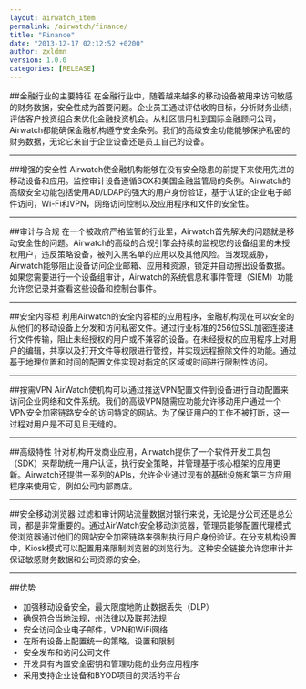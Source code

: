 ```yaml
---
layout: airwatch_item
permalink: /airwatch/finance/
title: "Finance"
date: "2013-12-17 02:12:52 +0200"
author: zxldmn
version: 1.0.0
categories: [RELEASE]
---
```


##金融行业的主要特征
在金融行业中，随着越来越多的移动设备被用来访问敏感的财务数据，安全性成为首要问题。企业员工通过评估收购目标，分析财务业绩，评估客户投资组合来优化金融投资机会。从社区信用社到国际金融顾问公司，Airwatch都能确保金融机构遵守安全条例。我们的高级安全功能能够保护私密的财务数据，无论它来自于企业设备还是员工自己的设备。

-------------------------------------------
##增强的安全性
Airwatch使金融机构能够在没有安全隐患的前提下来使用先进的移动设备和应用。监控审计设备遵循SOX和美国金融监管局的条例。Airwatch的高级安全功能包括使用AD/LDAP的强大的用户身份验证，基于认证的企业电子邮件访问，Wi-Fi和VPN，网络访问控制以及应用程序和文件的安全性。

-------------------------------------------
##审计与合规
在一个被政府严格监管的行业里，Airwatch首先解决的问题就是移动安全性的问题。Airwatch的高级的合规引擎会持续的监视您的设备组里的未授权用户，违反策略设备，被列入黑名单的应用以及其他风险。当发现威胁，Airwatch能够阻止设备访问企业邮箱、应用和资源，锁定并自动擦出设备数据。如果您需要进行一个设备组审计，Airwatch的系统信息和事件管理（SIEM）功能允许您记录并查看这些设备和控制台事件。

-------------------------------------------
##安全内容柜
利用Airwatch的安全内容柜的应用程序，金融机构现在可以安全的从他们的移动设备上分发和访问私密文件。通过行业标准的256位SSL加密连接进行文件传输，阻止未经授权的用户或不兼容的设备。在未经授权的应用程序上对用户的编辑，共享以及打开文件等权限进行管控，并实现远程擦除文件的功能。通过基于地理位置和时间的配置文件实现对指定的区域或时间进行限制性访问。

-------------------------------------------
##按需VPN
AirWatch使机构可以通过推送VPN配置文件到设备进行自动配置来访问企业网络和文件系统。我们的高级VPN随需应功能允许移动用户通过一个VPN安全加密链路安全的访问特定的网站。为了保证用户的工作不被打断，这一过程对用户是不可见且无缝的。

-------------------------------------------
##高级特性
针对机构开发商业应用，Airwatch提供了一个软件开发工具包（SDK）来帮助统一用户认证，执行安全策略，并管理基于核心框架的应用更新。Airwatch还提供一系列的APIs，允许企业通过现有的基础设施和第三方应用程序来使用它，例如公司内部商店。

-------------------------------------------
##安全移动浏览器
过滤和审计网站流量数据对银行来说，无论是分公司还是总公司，都是非常重要的。通过AirWatch安全移动浏览器，管理员能够配置代理模式使浏览器通过他们的网站安全加密链路来强制执行用户身份验证。在分支机构设置中，Kiosk模式可以配置用来限制浏览器的浏览行为。这种安全链接允许您审计并保证敏感财务数据和公司资源的安全。

-------------------------------------------
##优势
*	加强移动设备安全，最大限度地防止数据丢失（DLP）
*	确保符合当地法规，州法律以及联邦法规
*	安全访问企业电子邮件，VPN和WiFi网络
*	在所有设备上配置统一的策略，设置和限制
*	安全发布和访问公司文件
*	开发具有内置安全密钥和管理功能的业务应用程序
*	采用支持企业设备和BYOD项目的灵活的平台